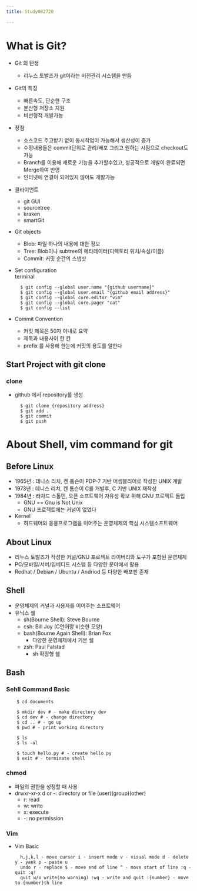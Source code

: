 ```yaml
---
title: Study082720

---
```


# What is Git?
* Git 의 탄생
    * 리누스 토발즈가 git이라는 버전관리 시스템을 만듬 
* Git의 특징
    * 빠른속도, 단순한 구조
    * 분산형 저장소 지원
    * 비선형적 개발가능 
* 장점
    * 소스코드 주고받기 없이 동시작업이 가능해서 생산성이 증가
    * 수정내용들은 commit단위로 관리/배포 그리고 원하는 시점으로 checkout도 가능 
    * Branch를 이용해 새로운 기능을 추가할수있고, 성공적으로 개발이 완료되면 Merge하여 반영
    * 인터넷에 연결이 되어있지 않아도 개발가능
* 클라이언트
    * git GUI
    * sourcetree
    * kraken
    * smartGit
* Git objects
    * Blob: 파일 하나의 내용에 대한 정보
    * Tree: Blob이나 subtree의 메타데이터(디렉토리 위치/속성/이름)        
    * Commit: 커밋 순간의 스냅샷 
* Set configuration\
terminal

        $ git config --global user.name "{github username}"
        $ git config --global user.email "{github email address}"
        $ git config --global core.editor "vim"
        $ git config --global core.pager "cat"
        $ git config --list
* Commit Convention
    * 커밋 제목은 50자 이내로 요약
    * 제목과 내용사이 한 칸
    * prefix 를 사용해 한눈에 커밋의 용도를 알한다
    
## Start Project with git clone

### clone
* github 에서 repository를 생성
    
        $ git clone {repository address}
        $ git add .
        $ git commit
        $ git push
        
# About Shell, vim command for git
## Before Linux
* 1965년 : 데니스 리치, 켄 톰슨이 PDP-7 기반 어셈블리어로 작성한 UNIX 개발 
* 1973년 : 데니스 리치, 켄 톰슨이 C를 개발후, C 기반 UNIX 재작성
* 1984년 : 라차드 스톨먼, 오픈 소프트웨어 자유성 확보 위해 GNU 프로젝트 돌입
    * GNU == Gnu is Not Unix
    * GNU 프로젝트에는 커널이 없었다 
* Kernel
    * 하드웨어와 응용프로그램을 이어주는 운영체제의 핵심 시스템소프트웨어
    
## About Linux
* 리누스 토발즈가 작성한 커널/GNU 프로젝트 라이버리와 도구가 포함된 운영체제
* PC/모바일/서버/임베디드 시스템 등 다양한 분야에서 활용
* Redhat / Debian / Ubuntu / Andriod 등 다양한 배포판 존재

## Shell
* 운영체제의 커널과 사용자를 이어주는 소프트웨어 
* 유닉스 쉘 
    * sh(Bourne Shell): Steve Bourne
    * csh: Bill Joy (C언어랑 비슷한 모양)
    * bash(Bourne Again Shell): Brian Fox 
        * 다양한 운영체제에서 기본 쉘
    * zsh: Paul Falstad
        * sh 확장형 쉘
        
## Bash

### Sehll Command Basic

        $ cd documents
        
        $ mkdir dev # - make directory dev
        $ cd dev # - change directory
        $ cd .. # - go up
        $ pwd # - print working directory
        
        $ ls
        $ ls -al
        
        $ touch hello.py # - create hello.py
        $ exit # - terminate shell
### chmod
* 파일의 권한을 성정할 때 사용
* drwxr-xr-x d or -: directory or file (user)(group)(other) 
    * r: read
    * w: write
    * x: execute
    * -: no permission
    
### Vim
* Vim Basic 

        h,j,k,l - move cursor i - insert mode v - visual mode d - delete y - yank p - paste u
        undo r - replace $ - move end of line ^ - move start of line :q - quit :q! 
        quit w/o write(no warning) :wq - write and quit :{number} - move to {number}th line